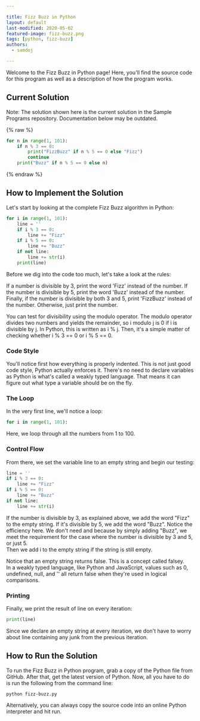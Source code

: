 ```yaml
---

title: Fizz Buzz in Python
layout: default
last-modified: 2020-05-02
featured-image: fizz-buzz.png
tags: [python, fizz-buzz]
authors:
  - samdoj

---
```


Welcome to the Fizz Buzz in Python page! Here, you'll find the source code for this program as well as a description of how the program works.

## Current Solution

Note: The solution shown here is the current solution in the Sample Programs repository. Documentation below may be outdated.

{% raw %}

```Python
for n in range(1, 101):
    if n % 3 == 0:
        print("FizzBuzz" if n % 5 == 0 else "Fizz")
        continue
    print("Buzz" if n % 5 == 0 else n)

```

{% endraw %}

## How to Implement the Solution

Let's start by looking at the complete Fizz Buzz algorithm in Python:

```python
for i in range(1, 101):
    line = ''
    if i % 3 == 0:
        line += "Fizz"
    if i % 5 == 0:
        line += "Buzz"
    if not line:
        line += str(i)
    print(line)
```

Before we dig into the code too much, let's take a look at the rules:

If a number is divisible by 3, print the word 'Fizz' instead of the number.
If the number is divisible by 5, print the word 'Buzz' instead of the number.
Finally, if the number is divisible by both 3 and 5, print 'FizzBuzz' instead of
the number. Otherwise, just print the number.

You can test for divisibility using the modulo operator.  The modulo operator
divides two numbers and yields the remainder, so i modulo j is 0 if i is
divisible by j. In Python, this is written as i % j.  Then, it's a simple matter
of checking whether i % 3 == 0 or i % 5 == 0.

### Code Style

You'll notice first how everything is properly indented. This is not just good
code style, Python actually enforces it.  There's no need to declare variables
as Python is what's called a weakly typed language. That means it can figure out
what type a variable should be on the fly.

### The Loop

In the very first line, we'll notice a loop:

```python
for i in range(1, 101):
```

Here, we loop through all the numbers from 1 to 100.

### Control Flow

From there, we set the variable line to an empty string and begin our testing:

```python
line = ''
if i % 3 == 0:
    line += "Fizz"
if i % 5 == 0:
    line += "Buzz"
if not line:
    line += str(i)
```

If the number is divisible by 3, as explained above, we add the word "Fizz" to
the empty string.  If it's divisible by 5, we add the word "Buzz". Notice the
efficiency here. We don't need and because by simply adding "Buzz", we meet the
requirement for the case where the number is divisible by 3 and 5, or just 5.  
Then we add i to the empty string if the string is still empty.

Notice that an empty string returns false.  This is a concept called falsey.  
In a weakly typed language, like Python and JavaScript, values such as 0,
undefined, null, and '' all return false when they're used in logical comparisons.

### Printing

Finally, we print the result of line on every iteration:

```python
print(line)
```

Since we declare an empty string at every iteration, we don't have to worry about
line containing any junk from the previous iteration.


## How to Run the Solution

To run the Fizz Buzz in Python program, grab a copy of the Python file from GitHub.
After that, get the latest version of Python. Now, all you have to do is run the
following from the command line:

```console
python fizz-buzz.py
```

Alternatively, you can always copy the source code into an online Python
interpreter and hit run.
